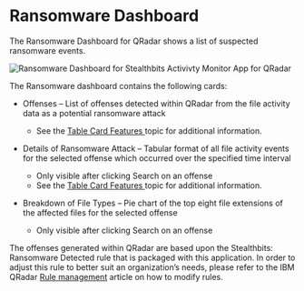 # Ransomware Dashboard

The Ransomware Dashboard for QRadar shows a list of suspected ransomware events.

![Ransomware Dashboard for Stealthbits Activivty Monitor App for QRadar](/img/product_docs/activitymonitor/activitymonitor/siem/qradar/dashboard/ransomwaredashboard.png)

The Ransomware dashboard contains the following cards:

- Offenses – List of offenses detected within QRadar from the file activity data as a potential ransomware attack
  - See the [Table Card Features ](/docs/activitymonitor/activitymonitor/siem/qradar/app.md#Table-Card-Features) topic for additional information.

- Details of Ransomware Attack – Tabular format of all file activity events for the selected offense which occurred over the specified time interval

  - Only visible after clicking Search on an offense
  - See the [Table Card Features ](/docs/activitymonitor/activitymonitor/siem/qradar/app.md#Table-Card-Features) topic for additional information.
- Breakdown of File Types – Pie chart of the top eight file extensions of the affected files for the selected offense

  - Only visible after clicking Search on an offense

The offenses generated within QRadar are based upon the Stealthbits: Ransomware Detected rule that is packaged with this application. In order to adjust this rule to better suit an organization’s needs, please refer to the IBM QRadar [Rule management](https://www.ibm.com/support/knowledgecenter/SS42VS_7.2.6/com.ibm.qradar.doc/c_qradar_rul_mgt.html) article on how to modify rules.
